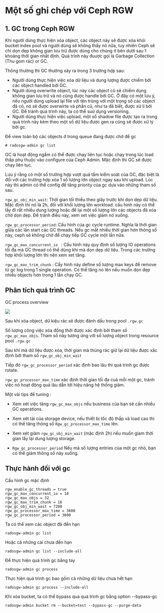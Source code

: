 # Một số ghi chép với Ceph RGW

## 1. GC trong Ceph RGW

Khi người dùng thực hiện xóa object, các object này sẽ được xóa khỏi bucket index pool và người dùng sẽ không thấy nó nữa, tuy nhiên Ceph sẽ chỉ dọn dẹp không gian lưu trữ được dùng cho chúng ở bên dưới sau 1 khoảng thời gian nhất định. Quá trình này đuược gọi là Garbage Collection (Thu gom rác) or GC.

Thông thường thì GC thường xảy ra trong 3 trường hợp sau:

- Người dùng thực hiện việc xóa dữ liệu và dung lượng được chiếm bởi các object handled bởi GC.
- Người dùng overwrite object, lúc này các object cũ sẽ chiếm dụng không gian lưu trữ và nó cũng được handle bởi GC.
Ở đây có một lưu ý, nếu người dùng upload lại file với tên trùng với một trong số các object đã có, nó sẽ được overwirte và phần cũ, như ta đã biết, được xử lí bởi GC. Để tránh quá trình này, ta có thể suử dụng versioning.
- Người dùng thực hiện việc upload, một số shadow file được tạo ra trong quá trình này kèm theo một số dữ liệu được gen ra cũng sẽ được xử lý bởi gc.

Để view toàn bộ các objects ở trong queue đang được chờ để gc

`# radosgw-admin gc list`

GC là hoạt động ngầm có thể được chạy liên tục hoặc chạy trong lúc load thấp phụ thuộc vào configure của Ceph Admin. Mặc định thì GC sẽ được chạy liên tục.

Lưu ý rằng có một số trường hợp vượt quá tầm kiểm soát của GC, đặc biệt là đối với các trường hợp xóa 1 số lượng lớn object ngay sau khi upload. Lúc này thì admin có thể config để tăng priority của gc dựa vào những tham số sau.

`rgw_gc_obj_min_wait`: Thời gian tối thiểu theo giây trước khi dọn dẹp dữ liệu. Mặc định thì nó là 2h, đối với khối lượng lớn workload. cấu hình này có thể lấy đi rất nhiều dung lượng hoặc để lại một số lượng lớn các objects đã xóa chờ dọn dẹp. Để tránh điều này, xem xet việc giám nó xuống.

`rgw_gc_processor_period`: Cấu hình của gc cycle runtime. Nghĩa là thời gian giữa các lần start các GC threads. Nếu gc mất nhiều thời gian hơn thông số này, ceph sẽ không chờ để chạy tiếp GC cycle một lần nữa.

`rgw_gc_max_concurrent_io ` : Cấu hình này quy định số lượng IO operations tối đa mà GC thread có thể dùng khi mà dọn dẹp dữ liệu. Trong các trường hợp khối lượng lớn thì nên xem xet tăng.

`rgw_gc_max_trim_chunk` : Cấy hình này define số lượng max keys để  remove từ gc log trong 1 single operation. Có thể tăng nó lên nếu muốn dọn dẹp nhiều objects hơn trong 1 lần chạy GC.


## Phân tích quá trình GC

GC process overview

<img src="https://i.imgur.com/ZvXFuNt.png">

Sau khi xóa object, dữ kiệu rác sẽ được đánh dấu trong pool `.rgw.gc`

Số lượng công việc xóa đồng thời được xác định bởi tham số `rgw_gc_max_objs`. Tham số này tương ứng với số lượng object trong resource pool `.rgw.gc`

Sau khi mà dữ liệu được xóa, thời gian mà thùng rác giữ lại dữ liệu được xác định bởi tham số `rgw_gc_obj_min_wait`

Tiếp đó `rgw_gc_processor_period` xác định bao lâu thì quá trình gc được rotate.

`rgw_gc_processor_max_time` xác định thời gian tối đa cuả mỗi một gc, tránh việc nó hoạt động quá lâu dẫn tới hiệu năng hệ thống giảm.

Một vài tips để tuning :

- Xem xét việc tăng `rgw_gc_max_objs` nếu business của bạn sẽ cần nhiều GC operations.

- Xem xét tải của storage device, nếu thiết bị tốc độ thấp và load cao thì có thể tăng thông số `Rgw_gc_processor_max_time` lên.

- Xem xét giảm `rgw_gc_obj_min_wait` (mặc định 2h) nếu muốn giam thời gian lấy lại dung lượng storage.

- `Rgw_gc_processor_period` Nếu mà số lượng entries của một gc nhỏ, bạn có thể giảm thông số này xuống.

## Thực hành đối với gc

Cấu hình gc mặc định

```
rgw_enable_gc_threads = true
rgw_gc_max_concurrent_io = 10
rgw_gc_max_objs = 32
rgw_gc_max_trim_chunk = 16
rgw_gc_obj_min_wait = 7200
rgw_gc_processor_max_time = 3600
rgw_gc_processor_period = 3600
```

Ta có thể xem các object đã đến hạn

`radosgw-admin gc list`

Hoặc cả những cái chưa đến hạn

`radosgw-admin gc list --include-all`

Để thực hiện quá trình gc bằng tay

`radosgw-admin gc process`

Thực hiện quá trình gc bao gồm cả những dữ liệu chưa hết hạn

`radosgw-admin gc process --include-all`

Khi xóa bucket, ta có thể bypass qua quá trình gc bằng option --bypass-gc

`radosgw-admin bucket rm --bucket=test --bypass-gc --purge-data`
